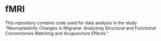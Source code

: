 # fMRI

This repository contains code used for data analysis in the study "Neuroplasticity Changes in Migraine: Analyzing Structural and Functional Connectomes Matching and Acupuncture Effects."
